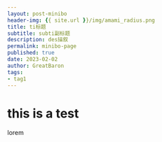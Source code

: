 ```yaml
---
layout: post-minibo
header-img: {{ site.url }}/img/amami_radius.png
title: ti标题
subtitle: subti副标题
description: des描叙
permalink: minibo-page
published: true
date: 2023-02-02
author: GreatBaron
tags:
- tag1
---
```




# this is a test
lorem
